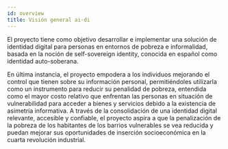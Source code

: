 ```yaml
---
id: overview
title: Visión general ai·di
---
```


El proyecto tiene como objetivo desarrollar e implementar una solución de identidad digital para personas en entornos de pobreza e informalidad, basada en la noción de self-sovereign identity, conocida en español como identidad auto-soberana. 

En última instancia, el proyecto empodera a los individuos mejorando el control que tienen sobre su información personal, permitiéndoles utilizarla como un instrumento para reducir su penalidad de pobreza, entendida como el mayor costo relativo que enfrentan las personas en situación de vulnerabilidad para acceder a bienes y servicios debido a la existencia de asimetría informativa. A través de la consolidación de una identidad digital relevante, accesible y confiable, el proyecto aspira a que la penalización de la pobreza de los habitantes de los barrios vulnerables se vea reducida y puedan mejorar sus oportunidades de inserción socioeconómica en la cuarta revolución industrial.